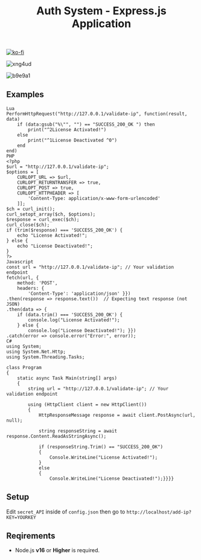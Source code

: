 <br>
<p align="center">
	<h1 align="center">
		Auth System - Express.js Application
	</h1>
<br/>

[![ko-fi](https://ko-fi.com/img/githubbutton_sm.svg)](https://ko-fi.com/T6T01APGOO)

![xng4ud](https://github.com/user-attachments/assets/d246c09f-2c1f-4707-82f7-664631ab1136)

![b9e9a1](https://github.com/user-attachments/assets/b40920d5-62ee-47a1-9bb7-e220632088e4)

## Examples

```
Lua
PerformHttpRequest("http://127.0.0.1/validate-ip", function(result, data)
    if (data:gsub("%\"", "") == "SUCCESS_200_OK ") then 
        print("^2License Activated!")
    else
        print("^1License Deactivated ^0")
    end
end)
PHP
<?php
$url = "http://127.0.0.1/validate-ip"; 
$options = [
    CURLOPT_URL => $url,
    CURLOPT_RETURNTRANSFER => true,
    CURLOPT_POST => true,
    CURLOPT_HTTPHEADER => [
        'Content-Type: application/x-www-form-urlencoded'
    ]];
$ch = curl_init();
curl_setopt_array($ch, $options);
$response = curl_exec($ch);
curl_close($ch);
if (trim($response) === 'SUCCESS_200_OK') {
    echo "License Activated!";
} else {
    echo "License Deactivated!";
}
?>
Javascript
const url = "http://127.0.0.1/validate-ip"; // Your validation endpoint
fetch(url, {
    method: 'POST',
    headers: {
        'Content-Type': 'application/json' }})
.then(response => response.text())  // Expecting text response (not JSON)
.then(data => {
    if (data.trim() === 'SUCCESS_200_OK') {
        console.log("License Activated!");
    } else {
        console.log("License Deactivated!"); }})
.catch(error => console.error("Error:", error));
C#
using System;
using System.Net.Http;
using System.Threading.Tasks;

class Program
{
    static async Task Main(string[] args)
    {
        string url = "http://127.0.0.1/validate-ip"; // Your validation endpoint

        using (HttpClient client = new HttpClient())
        {
            HttpResponseMessage response = await client.PostAsync(url, null);

            string responseString = await response.Content.ReadAsStringAsync();

            if (responseString.Trim() == "SUCCESS_200_OK")
            {
                Console.WriteLine("License Activated!");
            }
            else
            {
                Console.WriteLine("License Deactivated!");}}}}
```

## Setup

Edit ``secret_API`` inside of ``config.json`` then go to ``http://localhost/add-ip?KEY=YOURKEY``

## Reqirements

- Node.js **v16** or **Higher** is required.

